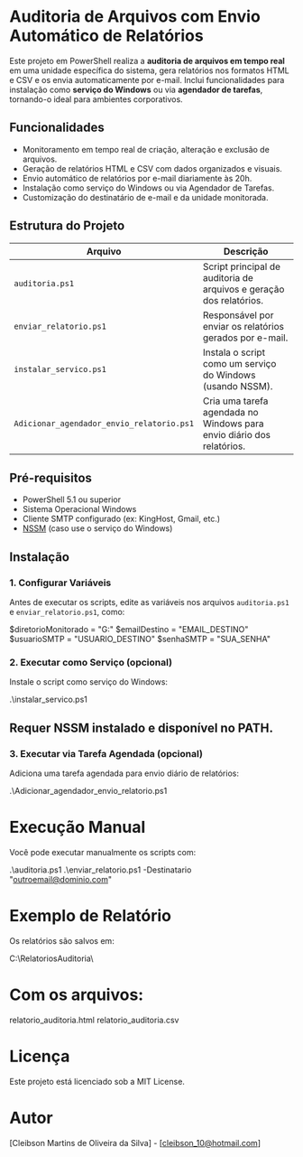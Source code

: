 # Auditoria de Arquivos com Envio Automático de Relatórios

Este projeto em PowerShell realiza a **auditoria de arquivos em tempo real** em uma unidade específica do sistema, gera relatórios nos formatos HTML e CSV e os envia automaticamente por e-mail. Inclui funcionalidades para instalação como **serviço do Windows** ou via **agendador de tarefas**, tornando-o ideal para ambientes corporativos.

## Funcionalidades

- Monitoramento em tempo real de criação, alteração e exclusão de arquivos.
- Geração de relatórios HTML e CSV com dados organizados e visuais.
- Envio automático de relatórios por e-mail diariamente às 20h.
- Instalação como serviço do Windows ou via Agendador de Tarefas.
- Customização do destinatário de e-mail e da unidade monitorada.

## Estrutura do Projeto

| Arquivo | Descrição |
|--------|-----------|
| `auditoria.ps1` | Script principal de auditoria de arquivos e geração dos relatórios. |
| `enviar_relatorio.ps1` | Responsável por enviar os relatórios gerados por e-mail. |
| `instalar_servico.ps1` | Instala o script como um serviço do Windows (usando NSSM). |
| `Adicionar_agendador_envio_relatorio.ps1` | Cria uma tarefa agendada no Windows para envio diário dos relatórios. |

## Pré-requisitos

- PowerShell 5.1 ou superior
- Sistema Operacional Windows
- Cliente SMTP configurado (ex: KingHost, Gmail, etc.)
- [NSSM](https://nssm.cc/download) (caso use o serviço do Windows)

## Instalação

### 1. Configurar Variáveis

Antes de executar os scripts, edite as variáveis nos arquivos `auditoria.ps1` e `enviar_relatorio.ps1`, como:

$diretorioMonitorado = "G:\"
$emailDestino = "EMAIL_DESTINO"
$usuarioSMTP = "USUARIO_DESTINO"
$senhaSMTP = "SUA_SENHA"

### 2. Executar como Serviço (opcional)
Instale o script como serviço do Windows:

.\instalar_servico.ps1

## Requer NSSM instalado e disponível no PATH.

### 3. Executar via Tarefa Agendada (opcional)
Adiciona uma tarefa agendada para envio diário de relatórios:

.\Adicionar_agendador_envio_relatorio.ps1

# Execução Manual
Você pode executar manualmente os scripts com:

.\auditoria.ps1
.\enviar_relatorio.ps1 -Destinatario "outroemail@dominio.com"

# Exemplo de Relatório
Os relatórios são salvos em:

C:\RelatoriosAuditoria\

# Com os arquivos:
relatorio_auditoria.html
relatorio_auditoria.csv

# Licença
Este projeto está licenciado sob a MIT License.

# Autor
[Cleibson Martins de Oliveira da Silva] - [cleibson_10@hotmail.com]

